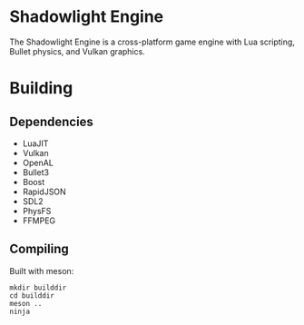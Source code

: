# Shadowlight Engine
The Shadowlight Engine is a cross-platform game engine with Lua scripting, Bullet physics, and Vulkan graphics.

# Building

## Dependencies

- LuaJIT
- Vulkan
- OpenAL
- Bullet3
- Boost
- RapidJSON
- SDL2
- PhysFS
- FFMPEG

## Compiling

Built with meson:

```
mkdir builddir
cd builddir
meson ..
ninja
```
